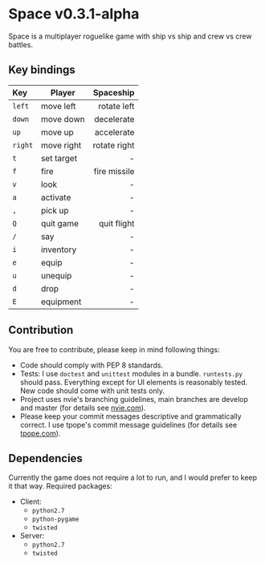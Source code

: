# Space v0.3.1-alpha

Space is a multiplayer roguelike game with ship vs ship and crew vs crew
battles. 

## Key bindings

| Key     | Player      | Spaceship    |
| :------ | ----------- | -----------: |
| `left`  | move left   | rotate left  |
| `down`  | move down   | decelerate   |
| `up`    | move up     | accelerate   |
| `right` | move right  | rotate right |
| `t`     | set target  | -            |
| `f`     | fire        | fire missile |
| `v`     | look        | -            |
| `a`     | activate    | -            |
| `,`     | pick up     | -            |
| `Q`     | quit game   | quit flight  |
| `/`     | say         | -            |
| `i`     | inventory   | -            |
| `e`     | equip       | -            |
| `u`     | unequip     | -            |
| `d`     | drop        | -            |
| `E`     | equipment   | -            |

## Contribution

You are free to contribute, please keep in mind following things:
* Code should comply with PEP 8 standards.
* Tests: I use `doctest` and `unittest` modules in a bundle. `runtests.py`
should pass. Everything except for UI elements is reasonably tested. New code
should come with unit tests only.
* Project uses nvie's branching guidelines, main branches are develop and
master (for details see
[nvie.com](http://nvie.com/posts/a-successful-git-branching-model)).
* Please keep your commit messages descriptive and grammatically correct. I
use tpope's commit message guidelines (for details see
[tpope.com](http://www.tpope.net/node/106)).

## Dependencies

Currently the game does not require a lot to run, and I would prefer to keep
it that way. Required packages:

* Client:
    * `python2.7`
    * `python-pygame`
    * `twisted`
* Server:
    * `python2.7`
    * `twisted`
